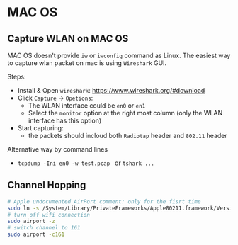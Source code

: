 # MAC OS
## Capture WLAN on MAC OS

MAC OS doesn't provide `iw` or `iwconfig` command as Linux. The easiest way to capture wlan packet on mac is using `Wireshark` GUI.

Steps:

- Install & Open `wireshark`:  https://www.wireshark.org/#download
- Click `Capture` -> `Opetions`:
    - The WLAN interface could be `en0` or `en1`
    - Select the `monitor` option at the right most column (only the WLAN interface has this option)
- Start capturing: 
    - the packets should incloud both `Radiotap` header and `802.11` header


Alternative way by command lines

- `tcpdump -Ini en0 -w test.pcap ` or `tshark ...`

## Channel Hopping

```bash
# Apple undocumented AirPort comment: only for the fisrt time
sudo ln -s /System/Library/PrivateFrameworks/Apple80211.framework/Versions/Current/Resources/airport /usr/local/bin/airport 
# turn off wifi connection
sudo airport -z
# switch channel to 161
sudo airport -c161
```